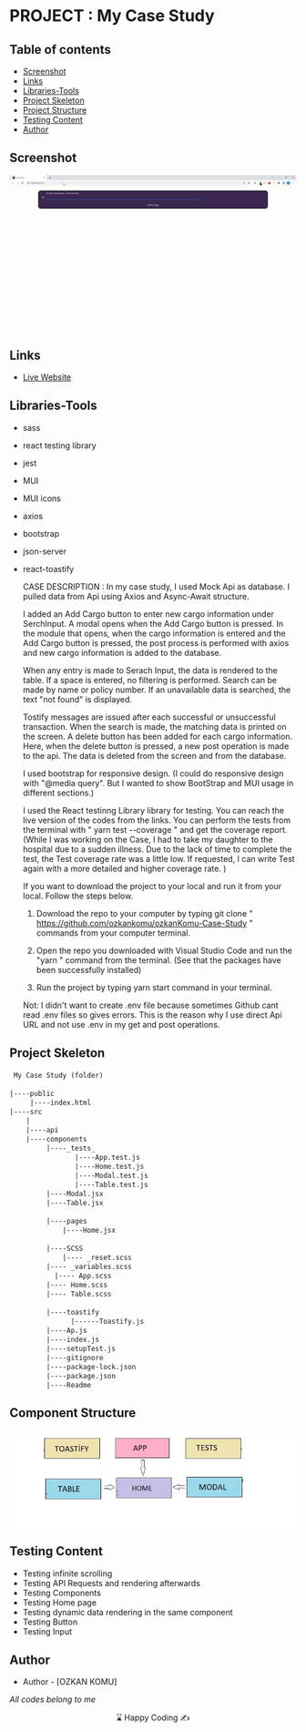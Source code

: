 # PROJECT : My Case Study

## Table of contents

- [Screenshot](#screenshot)
- [Links](#links)
- [Libraries-Tools](#libraries-tools)
- [Project Skeleton ](#project-skeleton)
- [Project Structure](#project-structure)
- [Testing Content](#testing-content)
- [Author](#author)

## Screenshot

<p align="center">
<img  src="screen.gif" alt="screenshot">
</p>

## Links

- [Live Website](https://ozkankomu.github.io/ozkanKomu-Case-Study/)

## Libraries-Tools

- sass
- react testing library
- jest
- MUI
- MUI icons
- axios
- bootstrap
- json-server
- react-toastify

  CASE DESCRIPTION : In my case study, I used Mock Api as database. I pulled data from Api using Axios and Async-Await structure.

  I added an Add Cargo button to enter new cargo information under SerchInput. A modal opens when the Add Cargo button is pressed. In the module that opens, when the cargo information is entered and the Add Cargo button is pressed, the post process is performed with axios and new cargo information is added to the database.

  When any entry is made to Serach Input, the data is rendered to the table. If a space is entered, no filtering is performed. Search can be made by name or policy number. If an unavailable data is searched, the text "not found" is displayed.

  Tostify messages are issued after each successful or unsuccessful transaction. When the search is made, the matching data is printed on the screen. A delete button has been added for each cargo information. Here, when the delete button is pressed, a new post operation is made to the api. The data is deleted from the screen and from the database.

  I used bootstrap for responsive design. (I could do responsive design with "@media query". But I wanted to show BootStrap and MUI usage in different sections.)

  I used the React testinng Library library for testing. You can reach the live version of the codes from the links. You can perform the tests from the terminal with " yarn test --coverage " and get the coverage report. (While I was working on the Case, I had to take my daughter to the hospital due to a sudden illness. Due to the lack of time to complete the test, the Test coverage rate was a little low. If requested, I can write Test again with a more detailed and higher coverage rate. )

  If you want to download the project to your local and run it from your local. Follow the steps below.

  1. Download the repo to your computer by typing git clone " https://github.com/ozkankomu/ozkanKomu-Case-Study " commands from your computer terminal.

  2. Open the repo you downloaded with
     Visual Studio Code and run the "yarn " command from the terminal. (See that the packages have been successfully installed)

  3. Run the project by typing yarn start command in your terminal.

  Not: I didn't want to create .env file because sometimes Github cant read .env files so gives errors. This is the reason why I use direct Api URL and not use .env in my get and post operations.

## Project Skeleton

```
 My Case Study (folder)

|----public
     |----index.html
|----src
    |
    |----api
    |----components
         |----_tests_
                |----App.test.js
                |----Home.test.js
                |----Modal.test.js
                |----Table.test.js
         |----Modal.jsx
         |----Table.jsx

         |----pages
             |----Home.jsx

         |----SCSS
             |---- _reset.scss
		 |---- _variables.scss
	       |---- App.scss
		 |---- Home.scss
		 |---- Table.scss

         |----toastify
               |------Toastify.js
         |----Ap.js
         |----index.js
         |----setupTest.js
         |----gitignore
         |----package-lock.json
         |----package.json
         |----Readme
```

## Component Structure

<p align="center">
<img  src="./table.jpg" alt="screenshot">
</p>

## Testing Content

- Testing infinite scrolling
- Testing API Requests and rendering afterwards
- Testing Components
- Testing Home page
- Testing dynamic data rendering in the same component
- Testing Button
- Testing Input

## Author

- Author - [OZKAN KOMU]
<p><i>All codes belong to me</i></p>
<center> &#8987; Happy Coding  &#9997; </center>

